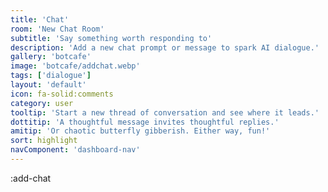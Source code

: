 ```yaml
---
title: 'Chat'
room: 'New Chat Room'
subtitle: 'Say something worth responding to'
description: 'Add a new chat prompt or message to spark AI dialogue.'
gallery: 'botcafe'
image: 'botcafe/addchat.webp'
tags: ['dialogue']
layout: 'default'
icon: fa-solid:comments
category: user
tooltip: 'Start a new thread of conversation and see where it leads.'
dottitip: 'A thoughtful message invites thoughtful replies.'
amitip: 'Or chaotic butterfly gibberish. Either way, fun!'
sort: highlight
navComponent: 'dashboard-nav'
---
```

:add-chat
